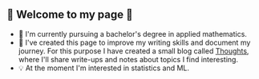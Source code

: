 ## 🤖 Welcome to my page 🤖

- 📑 I'm currently pursuing a bachelor's degree in applied mathematics.
- 💭 I've created this page to improve my writing skills and document my journey. For this purpose I have created a small blog called [Thoughts](https://nullsender.github.io/thoughts/), where I'll share write-ups and notes about topics I find interesting.
- 💡 At the moment I'm interested in statistics and ML.
<!--
**Nullsender/Nullsender** is a ✨ _special_ ✨ repository because its `README.md` (this file) appears on your GitHub profile.

Here are some ideas to get you started:

- 🔭 I’m currently working on ...
- 🌱 I’m currently learning ...
- 👯 I’m looking to collaborate on ...
- 🤔 I’m looking for help with ...
- 💬 Ask me about ...
- 📫 How to reach me: ...
- 😄 Pronouns: ...
- ⚡ Fun fact: ...
-->
